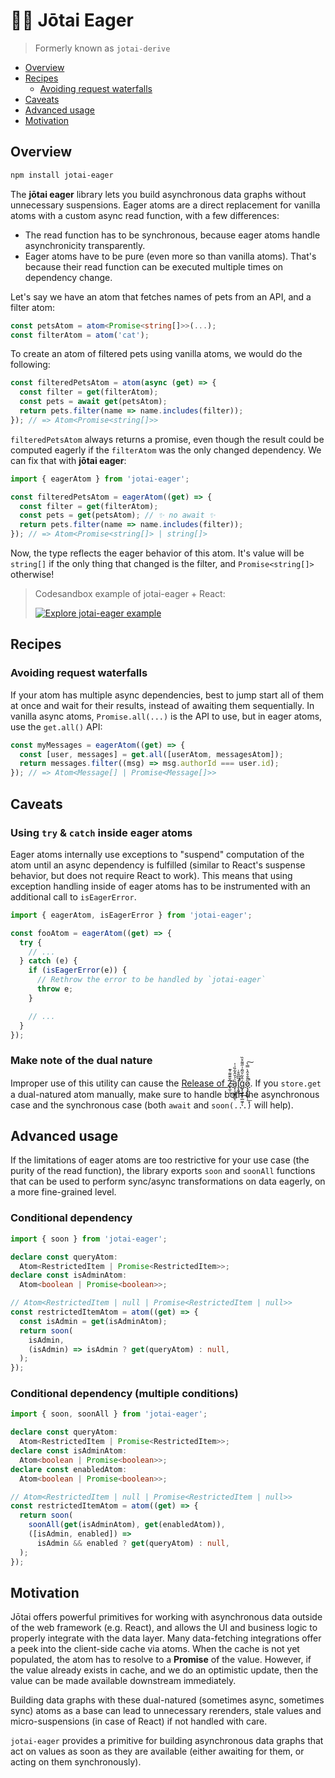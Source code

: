 # 👻⏰ Jōtai Eager

> Formerly known as `jotai-derive`

- [Overview](#overview)
- [Recipes](#recipes)
  - [Avoiding request waterfalls](#avoiding-request-waterfalls)
- [Caveats](#caveats)
- [Advanced usage](#advanced-usage)
- [Motivation](#motivation)

## Overview

```sh
npm install jotai-eager
```

The **jōtai eager** library lets you build asynchronous data graphs without unnecessary
suspensions. Eager atoms are a direct replacement for vanilla atoms with a custom async read function, with a few differences:
- The read function has to be synchronous, because eager atoms handle asynchronicity transparently.
- Eager atoms have to be pure (even more so than vanilla atoms). That's because their read function can be executed multiple times on dependency change.

Let's say we have an atom that fetches names of pets from an API, and a filter atom:
```ts
const petsAtom = atom<Promise<string[]>>(...);
const filterAtom = atom('cat');
```

To create an atom of filtered pets using vanilla atoms, we would do the following:

```ts
const filteredPetsAtom = atom(async (get) => {
  const filter = get(filterAtom);
  const pets = await get(petsAtom);
  return pets.filter(name => name.includes(filter));
}); // => Atom<Promise<string[]>>
```

`filteredPetsAtom` always returns a promise, even though the result
could be computed eagerly if the `filterAtom` was
the only changed dependency. We can fix that with **jōtai eager**:

```ts
import { eagerAtom } from 'jotai-eager';

const filteredPetsAtom = eagerAtom((get) => {
  const filter = get(filterAtom);
  const pets = get(petsAtom); // ✨ no await ✨
  return pets.filter(name => name.includes(filter));
}); // => Atom<Promise<string[]> | string[]>
```

Now, the type reflects the eager behavior of this atom.
It's value will be `string[]` if the only thing that
changed is the filter, and `Promise<string[]>` otherwise!

> Codesandbox example of jotai-eager + React:
> 
> [![Explore jotai-eager example](https://codesandbox.io/static/img/play-codesandbox.svg)](https://codesandbox.io/p/devbox/jotai-derive-example-forked-pf38dg)

## Recipes

### Avoiding request waterfalls

If your atom has multiple async dependencies, best to jump start all of them at once and wait for their results, instead of awaiting them sequentially. In vanilla async atoms, `Promise.all(...)` is the API to use, but in eager atoms, use the `get.all()` API:

```ts
const myMessages = eagerAtom((get) => {
  const [user, messages] = get.all([userAtom, messagesAtom]);
  return messages.filter((msg) => msg.authorId === user.id);
}); // => Atom<Message[] | Promise<Message[]>>
```

## Caveats

### Using `try` & `catch` inside eager atoms

Eager atoms internally use exceptions to "suspend" computation of the atom until an async dependency is fulfilled (similar to React's suspense behavior, but does not require React to work). This means that using exception handling inside of eager atoms has to be instrumented with an additional call to `isEagerError`.

```ts
import { eagerAtom, isEagerError } from 'jotai-eager';

const fooAtom = eagerAtom((get) => {
  try {
    // ...
  } catch (e) {
    if (isEagerError(e)) {
      // Rethrow the error to be handled by `jotai-eager`
      throw e;
    }

    // ...
  }
});
```

### Make note of the dual nature

Improper use of this utility can cause the [Release of Ẕ̶̨̫̹̌͊͌͑͊̕͢͟a̡̜̦̝͓͇͗̉̆̂͋̏͗̍ͅl̡̛̝͍̅͆̎̊̇̕͜͢ģ̧̧͍͓̜̲͖̹̂͋̆̃̑͗̋͌̊̏ͅǫ̷̧͓̣͚̞̣̋̂̑̊̂̀̿̀̚͟͠ͅ](https://blog.izs.me/2013/08/designing-apis-for-asynchrony/).
If you `store.get` a dual-natured atom manually, make sure to handle both the
asynchronous case and the synchronous case (both `await` and `soon(...)` will help).

## Advanced usage

If the limitations of eager atoms are too restrictive for your use case (the purity of the read function), the library exports `soon` and `soonAll` functions that can
be used to perform sync/async transformations on data eagerly, on a more fine-grained level.

### Conditional dependency

```ts
import { soon } from 'jotai-eager';

declare const queryAtom:
  Atom<RestrictedItem | Promise<RestrictedItem>>;
declare const isAdminAtom:
  Atom<boolean | Promise<boolean>>;

// Atom<RestrictedItem | null | Promise<RestrictedItem | null>>
const restrictedItemAtom = atom((get) => {
  const isAdmin = get(isAdminAtom);
  return soon(
    isAdmin,
    (isAdmin) => isAdmin ? get(queryAtom) : null,
  );
});
```

### Conditional dependency (multiple conditions)

```ts
import { soon, soonAll } from 'jotai-eager';

declare const queryAtom:
  Atom<RestrictedItem | Promise<RestrictedItem>>;
declare const isAdminAtom:
  Atom<boolean | Promise<boolean>>;
declare const enabledAtom:
  Atom<boolean | Promise<boolean>>;

// Atom<RestrictedItem | null | Promise<RestrictedItem | null>>
const restrictedItemAtom = atom((get) => {
  return soon(
    soonAll(get(isAdminAtom), get(enabledAtom)),
    ([isAdmin, enabled]) =>
      isAdmin && enabled ? get(queryAtom) : null,
  );
});

```

## Motivation

Jōtai offers powerful primitives for working with asynchronous data outside of the web framework (e.g. React), and allows the UI and business logic to
properly integrate with the data layer. Many data-fetching integrations offer a peek into the client-side cache via atoms. When the cache
is not yet populated, the atom has to resolve to a **Promise** of the value. However, if the value already exists in cache, and we do an optimistic update, then the value can be made available downstream
immediately.

Building data graphs with these dual-natured (sometimes async, sometimes sync) atoms as a base can lead to unnecessary rerenders, stale values and micro-suspensions (in case of React) if not handled with care.

`jotai-eager` provides a primitive for building asynchronous data graphs
that act on values as soon as they are available (either awaiting for them, or acting on them synchronously).
